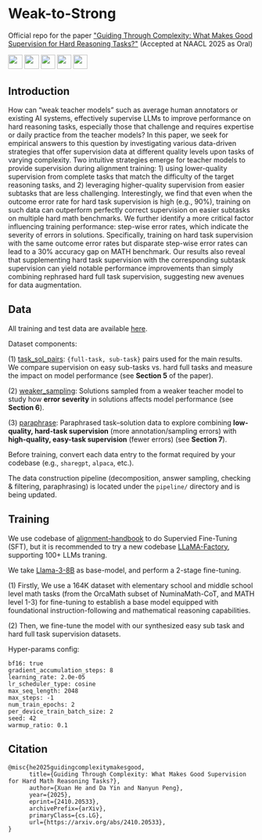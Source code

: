 # Weak-to-Strong
Official repo for the paper ["Guiding Through Complexity: What Makes Good Supervision for Hard Reasoning Tasks?"](https://arxiv.org/abs/2410.20533) (Accepted at NAACL 2025 as Oral)

<a target="_blank" href="https://arxiv.org/abs/2410.20533">
<img style="height:22pt" src="https://img.shields.io/badge/-Paper-red?style=flat&logo=arxiv"></a>

<a target="_blank" href="https://github.com/hexuan21/Weak-to-Strong">
<img style="height:22pt" src="https://img.shields.io/badge/-Code-blue?style=flat&logo=github"></a>

<a target="_blank" href="https://huggingface.co/datasets/hexuan21/weak-to-strong">
<img style="height:22pt" src="https://img.shields.io/badge/-🤗%20Dataset-orange?style=flat"></a>

<a target="_blank" href="https://hexuan21.github.io/Weak-to-Strong/">
<img style="height:22pt" src="https://img.shields.io/badge/-🌐%20Wegpage-green?style=flat"></a>

<a target="_blank" href="https://github.com/hexuan21/Weak-to-Strong/blob/main/assets/slides.pdf">
<img style="height:22pt" src="https://img.shields.io/badge/-🔎%20Slides-yellow?style=flat"></a>



<br>

## Introduction
How can “weak teacher models” such as average human annotators or existing AI systems, effectively supervise LLMs to improve performance on hard reasoning tasks, especially those that challenge and requires expertise or daily practice from the teacher models? In this paper, we seek for empirical answers to this question by investigating various data-driven strategies that offer supervision data at different quality levels upon tasks of varying complexity. Two intuitive strategies emerge for teacher models to provide supervision during alignment training: 1) using lower-quality supervision from complete tasks that match the difficulty of the target reasoning tasks, and 2) leveraging higher-quality supervision from easier subtasks that are less challenging. Interestingly, we find that even when the outcome error rate for hard task supervision is high (e.g., 90%), training on such data can outperform perfectly correct supervision on easier subtasks on multiple hard math benchmarks. We further identify a more critical factor influencing training performance: step-wise error rates, which indicate the severity of errors in solutions. Specifically, training on hard task supervision with the same outcome error rates but disparate step-wise error rates can lead to a 30% accuracy gap on MATH benchmark. Our results also reveal that supplementing hard task supervision with the corresponding subtask supervision can yield notable performance improvements than simply combining rephrased hard full task supervision, suggesting new avenues for data augmentation.

## Data
All training and test data are available [here](https://huggingface.co/datasets/hexuan21/weak-to-strong/tree/main).

Dataset components:

(1) [task_sol_pairs](https://huggingface.co/datasets/hexuan21/weak-to-strong/tree/main/task_sol_pairs): 
   `{full-task, sub-task}` pairs used for the main results. We compare supervision on easy sub-tasks vs. hard full tasks and measure the impact on model performance (see **Section 5** of the paper).

(2) [weaker_sampling](https://huggingface.co/datasets/hexuan21/weak-to-strong/tree/main/weaker_sampling): 
   Solutions sampled from a weaker teacher model to study how **error severity** in solutions affects model performance (see **Section 6**).

(3) [paraphrase](https://huggingface.co/datasets/hexuan21/weak-to-strong/tree/main/paraphrase):
   Paraphrased task–solution data to explore combining **low-quality, hard-task supervision** (more annotation/sampling errors) with **high-quality, easy-task supervision** (fewer errors) (see **Section 7**).

Before training, convert each data entry to the format required by your codebase (e.g., `sharegpt`, `alpaca`, etc.).

The data construction pipeline (decomposition, answer sampling, checking & filtering, paraphrasing) is located under the `pipeline/` directory and is being updated.


## Training
We use codebase of [alignment-handbook](https://github.com/huggingface/alignment-handbook) to do Supervied Fine-Tuning (SFT), but it is recommended to try a new codebase [LLaMA-Factory](https://github.com/hiyouga/LLaMA-Factory), supporting 100+ LLMs traning.

We take [Llama-3-8B](https://huggingface.co/meta-llama/Meta-Llama-3-8B) as base-model, and perform a 2-stage fine-tuning. 

(1) Firstly, We use a 164K dataset with elementary school and middle school level math tasks (from the OrcaMath subset of NuminaMath-CoT, and MATH level 1-3) for fine-tuning to establish a base model equipped with foundational instruction-following and mathematical reasoning capabilities.

(2) Then, we fine-tune the model with our synthesized easy sub task and hard full task supervision datasets.

Hyper-params config: 
```
bf16: true
gradient_accumulation_steps: 8
learning_rate: 2.0e-05
lr_scheduler_type: cosine
max_seq_length: 2048
max_steps: -1
num_train_epochs: 2
per_device_train_batch_size: 2
seed: 42
warmup_ratio: 0.1
```

## Citation
```
@misc{he2025guidingcomplexitymakesgood,
      title={Guiding Through Complexity: What Makes Good Supervision for Hard Math Reasoning Tasks?}, 
      author={Xuan He and Da Yin and Nanyun Peng},
      year={2025},
      eprint={2410.20533},
      archivePrefix={arXiv},
      primaryClass={cs.LG},
      url={https://arxiv.org/abs/2410.20533}, 
}
```
